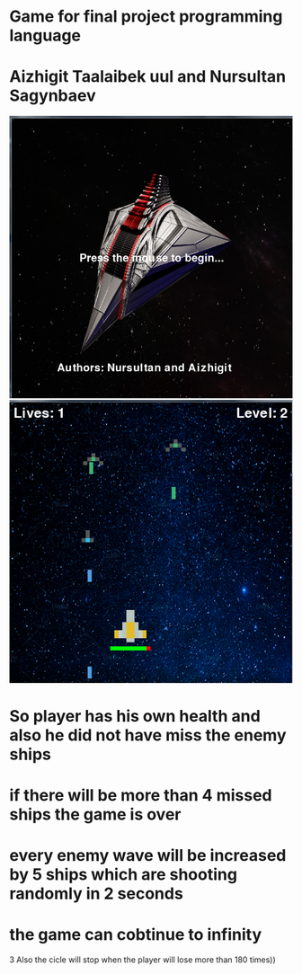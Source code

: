 # Game for final project programming language
# Aizhigit Taalaibek uul and Nursultan Sagynbaev
 ![](https://raw.githubusercontent.com/aizhigit02/Game_for_PL/main/images/1.PNG)
 ![](images/2.png)
# So player has his own health and also he did not have miss the enemy ships
# if there will be more than 4 missed ships the game is over
# every enemy wave will be increased by 5 ships which are shooting randomly in 2 seconds
# the game can cobtinue to infinity 
3 Also the cicle will stop when the player will lose more than 180 times))
